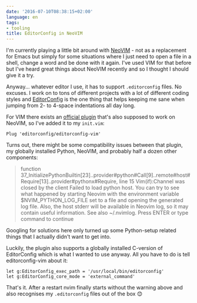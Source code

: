 ```yaml
---
date: '2016-07-10T08:38:15+02:00'
language: en
tags:
- tooling
title: EditorConfig in NeoVIM
---
```


I'm currently playing a little bit around with [NeoVIM][] - not as a replacement
for Emacs but simply for some situations where I just need to open a file in a
shell, change a word and be done with it again. I've used VIM for that before
but I've heard great things about NeoVIM recently and so I thought I should give
it a try.

Anyway... whatever editor I use, it has to support `.editorconfig` files. No
excuses. I work on to tons of different projects with a lot of different coding
styles and [EditorConfig][] is the one thing that helps keeping me sane when
jumping from 2- to 4-space indentations all day long.

For VIM there exists an [official plugin][] that's also supposed to work on
NeoVIM, so I've added it to my `init.vim`:

```
Plug 'editorconfig/editorconfig-vim'
```

Turns out, there might be some compatibility issues between that plugin, my
globally installed Python, NeoVIM, and probably half a dozen other components:

> function <SNR>37_InitializePythonBuiltin[23]..provider#python#Call[9]..remote#host#Require[13]..provider#pythonx#Require, line 15
> Vim(if):Channel was closed by the client
> Failed to load python host. You can try to see what happened by starting Neovim with the environment variable $NVIM_PYTHON_LOG_FILE set to a file and opening the generated log file. Also, the host stderr will be available in Neovim log, so it may contain useful information. See also ~/.nvimlog.
> Press ENTER or type command to continue

Googling for solutions here only turned up some Python-setup related things that
I actually didn't want to get into.

Luckily, the plugin also supports a globally installed C-version of EditorConfig
which is what I wanted to use anyway. All you have to do is tell
editorconfig-vim about it:

```
let g:EditorConfig_exec_path = '/usr/local/bin/editorconfig'
let g:EditorConfig_core_mode = 'external_command'
```

That's it. After a restart nvim finally starts without the warning above and
also recognises my `.editorconfig` files out of the box 😊

[neovim]: https://neovim.io/
[official plugin]: https://github.com/editorconfig/editorconfig-vim/
[editorconfig]: http://editorconfig.org/
